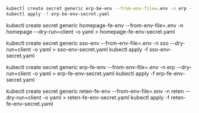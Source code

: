 ```bash
kubectl create secret generic erp-be-env --from-env-file=.env -n erp --dry-run=client -o yaml > erp-be-env-secret.yaml
kubectl apply -f erp-be-env-secret.yaml
```

kubectl create secret generic homepage-fe-env --from-env-file=.env -n homepage --dry-run=client -o yaml > homepage-fe-env-secret.yaml

kubectl create secret generic sso-env --from-env-file=.env -n sso --dry-run=client -o yaml > sso-env-secret.yaml
kubectl apply -f sso-env-secret.yaml


kubectl create secret generic erp-fe-env --from-env-file=.env -n erp --dry-run=client -o yaml > erp-fe-env-secret.yaml
kubectl apply -f erp-fe-env-secret.yaml



kubectl create secret generic reten-fe-env --from-env-file=.env -n reten --dry-run=client -o yaml > reten-fe-env-secret.yaml
kubectl apply -f reten-fe-env-secret.yaml